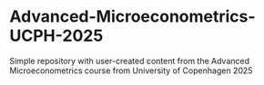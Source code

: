 # Advanced-Microeconometrics-UCPH-2025
Simple repository with user-created content from the Advanced Microeconometrics course from University of Copenhagen 2025
